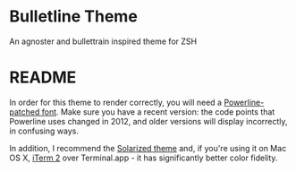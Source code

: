 # Bulletline Theme
An agnoster and bullettrain inspired theme for ZSH

# README

In order for this theme to render correctly, you will need a [Powerline-patched font](https://github.com/Lokaltog/powerline-fonts).
Make sure you have a recent version: the code points that Powerline uses changed in 2012, and older versions will display incorrectly, in confusing ways.

In addition, I recommend the
[Solarized theme](https://github.com/altercation/solarized/) and, if you're
using it on Mac OS X, [iTerm 2](http://www.iterm2.com/) over Terminal.app -
it has significantly better color fidelity.
